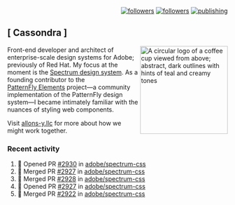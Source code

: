 <p align="right"><a rel="me" href="https://front-end.social/@castastrophe">
    <img alt="followers" title="Follow me on Mastodon" src="https://img.shields.io/mastodon/follow/109297102751309835?domain=https%3A%2F%2Ffront-end.social&label=Follow&logo=mastodon&logoColor=white&style=for-the-badge&labelColor=008080&color=006969"/></a>
  <a href="https://codepen.io/castastrophe/">
    <img alt="followers" title="Follow me on CodePen" src="https://img.shields.io/badge/23-1?color=640464&labelColor=7c007c&style=for-the-badge&logo=codepen&label=Follow"/></a>
<a href="https://castastrophe.medium.com/">
    <img alt="publishing" title="View articles on Medium" src="https://img.shields.io/badge/107-1?color=666&labelColor=444&label=subscribe&logo=medium&logoColor=white&style=for-the-badge"/></a>
</p>

## [&nbsp;Cassondra&nbsp;]

<img align="right" src="https://github-production-user-asset-6210df.s3.amazonaws.com/1840295/253016758-ba468774-1cd3-42c2-8f43-947b5eeb5edf.png" height="200" alt="A circular logo of a coffee cup viewed from above; abstract, dark outlines with hints of teal and creamy tones">

Front-end developer and architect of enterprise-scale design systems for Adobe; previously of Red Hat. My focus at the moment is the [Spectrum design system](https://github.com/adobe/spectrum-css). As a founding contributor to the [PatternFly&nbsp;Elements](https://github.com/patternfly/patternfly-elements) project&mdash;a community implementation of the PatternFly design system&mdash;I became intimately familiar with the nuances of styling web components.

Visit [allons-y.llc](http://allons-y.llc/) for more about how we might work together.

### Recent activity

<!--START_SECTION:activity-->
1. 💪 Opened PR [#2930](https://github.com/adobe/spectrum-css/pull/2930) in [adobe/spectrum-css](https://github.com/adobe/spectrum-css)
2. 🎉 Merged PR [#2927](https://github.com/adobe/spectrum-css/pull/2927) in [adobe/spectrum-css](https://github.com/adobe/spectrum-css)
3. 🎉 Merged PR [#2928](https://github.com/adobe/spectrum-css/pull/2928) in [adobe/spectrum-css](https://github.com/adobe/spectrum-css)
4. 💪 Opened PR [#2927](https://github.com/adobe/spectrum-css/pull/2927) in [adobe/spectrum-css](https://github.com/adobe/spectrum-css)
5. 🎉 Merged PR [#2922](https://github.com/adobe/spectrum-css/pull/2922) in [adobe/spectrum-css](https://github.com/adobe/spectrum-css)
<!--END_SECTION:activity-->
